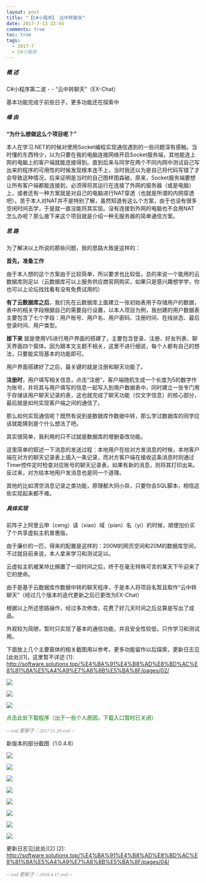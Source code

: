 ```yaml
---
layout: post
title: "【C#小程序】 云中转聊天"
date: 2017-7-13 22:45
comments: true
toc: true
tags:
  - 2017-7
  - C#小程序
---
```


##### 概 述

C#小程序第二波 - - “云中转聊天”（EX-Chat）

基本功能完成于前些日子，更多功能还在探索中

<!--more-->

##### 缘 由

**“为什么想做这么个项目呢？”**

本人在学习.NET的时候对使用Socket编程实现通信遇到的一些问题深有感触。当时懂的东西特少，以为只要在我的电脑连接网络开启Socket服务端，其他能连上网的电脑上的客户端就能连接得到。直到后来与同学在两个不同内网中测试自己写出来的程序的可用性的时候发现根本连不上，当时我还以为是自己将代码写错了才会导致这种情况，后来证明是当时的自己图样图森破。原来，Socket服务端要想让所有客户端都能连接到，必须得将其运行在连接了外网的服务器（或是电脑）上，或者还有一种方案就是对自己的电脑进行NAT穿透（也就是所谓的内网穿透吧）。苦于本人对NAT并不是特别了解，虽然知道有这么个方案，由于也没有很多空闲时间去学，于是就一直没能将其实现。没有连接到外网的电脑也不会用NAT怎么办呢？那么接下来这个项目就是介绍一种无服务器的简单通信方案。

##### 思 路

为了解决以上所说的那些问题，我的思路大致是这样的：

**首先，准备工作**

由于本人想的这个方案由于比较简单，所以要求也比较低，总的来说一个能用的云数据库则足以（云数据库可以上服务供应商官网购买，如果只是感兴趣想学学，你也可以上论坛找找看有没有免费试用的）

**有了云数据库之后**，我们先在云数据库上面建立一张初始表用于存储用户的数据，表中的相关字段根据自己的需要自行设置，以本人项目为例，我创建的用户数据表主要包含了七个字段：用户账号、用户名、用户密码、注册时间、在线状态、最后登录时间、用户类型。

**接下来** 就是使用VS进行用户界面的搭建了，主要包含登录、注册、好友列表、聊天界面四个窗体。因为跟本文主题不相关，这里不进行细说，每个人都有自己的想法，只要能实现基本的功能即可。

用户界面搭建好了之后，最关键的就是注册和聊天功能了。

**注册时**，用户填写相关信息，点击“注册”，客户端随机生成一个长度为5的数字作为账号，并将其与用户填写的信息一起写入到用户数据表中，同时建立一张专门用于存储该用户聊天记录的表，这也就完成了聊天功能（仅文字信息）的核心部分，最后就是如何实现客户端之间的通信了。

那么如何实现通信呢？既然有说到是数据库作数据中转，那么学过数据库的同学应该就能猜到是个什么想法了吧。

其实很简单，我利用的只不过就是数据库的增删查改功能。

这里简单的叙述一下消息的发送过程：本地用户在给对方发消息的时候，本地客户端在对方的聊天记录表上插入一条记录，而对方客户端在接收这条消息时则通过Timer控件定时检查对应账号的聊天记录表，如果有新的消息，则将其打印出来。反过来，对方给本地用户发消息也是同一个道理。

其他的比如清空消息记录之类功能，原理都大同小异，只要你会SQL脚本，相信这些实现起来都不难。

##### 具体实现

前阵子上阿里云申（ceng）请（xiao）域（pian）名（yi）的时候，顺便加价买了个共享虚拟主机普惠版。

由于廉价的一匹，得来的配置是这样的：200M的网页空间和20M的数据库空间，不过就目前来说，本人拿来学习和测试足以。

云虚拟主机被某帅比搁置了一段时间之后，终于在毫无特殊可言的某天下午迎来了它的使命。

由于是基于云数据库作数据中转的聊天程序，于是本人将项目名暂且取作“云中转聊天”（经过几个版本的迭代更新之后已更改为EX-Chat）

根据以上所述思路操作，经过多次修改，花费了好几天时间之后总算是写出了成品。

外观较为简陋，暂时只实现了基本的通信功能，并且安全性较低，只作学习和测试用。

下面放上几个主要窗体的相关截图用以参考，更多功能留作以后探索，更新日志见[此处][1]，这里暂不详述
[1]: http://software.solutionx.top/%E4%BA%91%E4%B8%AD%E8%BD%AC%E8%81%8A%E5%A4%A9%E7%A8%8B%E5%BA%8F/pages/02/

![](/assets/blogImg/DP-170713-0.jpg)

![](/assets/blogImg/DP-170713-1.jpg)

![](/assets/blogImg/DP-170713-2.jpg)

<font style="color:green;">点击此处下载程序（出于一些个人原因，下载入口暂时已关闭）</font></br>

<font color=gray size=2 face="微软雅黑">_-- end  更新于：2017.11.20 end --_</font>

新版本的部分截图（1.0.4.8）

![](/assets/blogImg/login.png)

![](/assets/blogImg/register.png)

![](/assets/blogImg/main.png)

![](/assets/blogImg/userinfo.png)

![](/assets/blogImg/messages.png)

![](/assets/blogImg/searchuser.png)

![](/assets/blogImg/chat.png)

![](/assets/blogImg/weather.png)

更新日志见[此处][2]
[2]: http://software.solutionx.top/%E4%BA%91%E4%B8%AD%E8%BD%AC%E8%81%8A%E5%A4%A9%E7%A8%8B%E5%BA%8F/pages/04/

<font color=gray size=2 face="微软雅黑">_-- end  更新于：2018.4.17 end --_</font>
